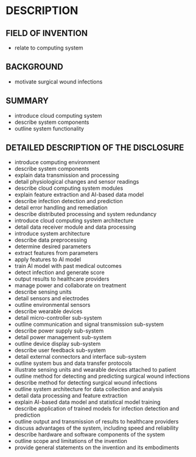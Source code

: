 # DESCRIPTION

## FIELD OF INVENTION

- relate to computing system

## BACKGROUND

- motivate surgical wound infections

## SUMMARY

- introduce cloud computing system
- describe system components
- outline system functionality

## DETAILED DESCRIPTION OF THE DISCLOSURE

- introduce computing environment
- describe system components
- explain data transmission and processing
- detail physiological changes and sensor readings
- describe cloud computing system modules
- explain feature extraction and AI-based data model
- describe infection detection and prediction
- detail error handling and remediation
- describe distributed processing and system redundancy
- introduce cloud computing system architecture
- detail data receiver module and data processing
- introduce system architecture
- describe data preprocessing
- determine desired parameters
- extract features from parameters
- apply features to AI model
- train AI model with past medical outcomes
- detect infection and generate score
- output results to healthcare providers
- manage power and collaborate on treatment
- describe sensing units
- detail sensors and electrodes
- outline environmental sensors
- describe wearable devices
- detail micro-controller sub-system
- outline communication and signal transmission sub-system
- describe power supply sub-system
- detail power management sub-system
- outline device display sub-system
- describe user feedback sub-system
- detail external connectors and interface sub-system
- outline system bus and data transfer protocols
- illustrate sensing units and wearable devices attached to patient
- outline method for detecting and predicting surgical wound infections
- describe method for detecting surgical wound infections
- outline system architecture for data collection and analysis
- detail data processing and feature extraction
- explain AI-based data model and statistical model training
- describe application of trained models for infection detection and prediction
- outline output and transmission of results to healthcare providers
- discuss advantages of the system, including speed and reliability
- describe hardware and software components of the system
- outline scope and limitations of the invention
- provide general statements on the invention and its embodiments

